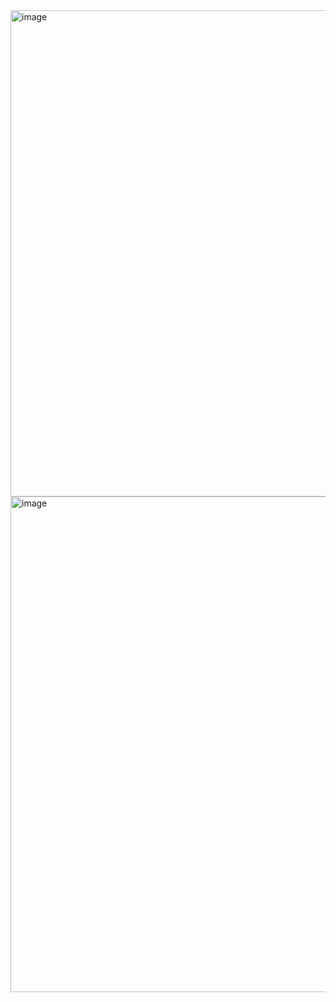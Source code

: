 <img width="1119" height="778" alt="image" src="https://github.com/user-attachments/assets/f8f8f571-3715-45d1-83a8-870285f0dcd1" />
<img width="1105" height="793" alt="image" src="https://github.com/user-attachments/assets/27aec3d3-bd49-41d5-b486-7a5734a20a16" />
